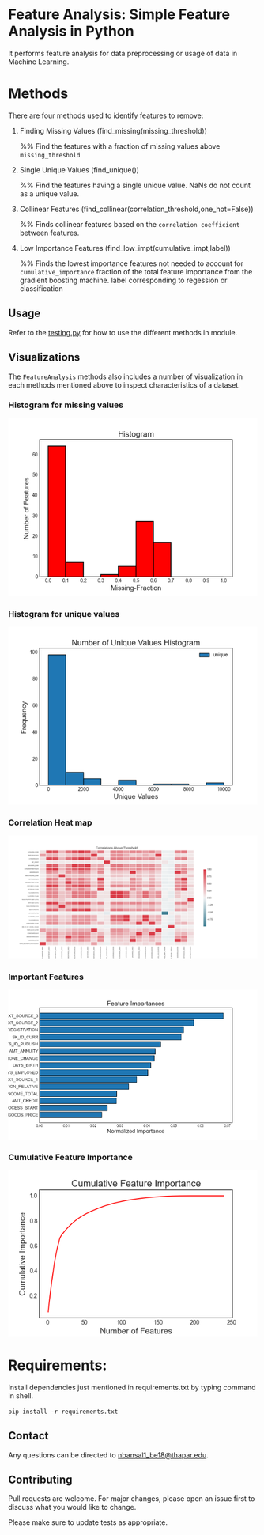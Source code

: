 # Feature Analysis: Simple Feature Analysis in Python

It performs feature analysis for data preprocessing or usage of data in Machine Learning.
# Methods

There are four methods used to identify features to remove:

1. Finding Missing Values (find_missing(missing_threshold)) 

   %% Find the features with a fraction of missing values above `missing_threshold`
2. Single Unique Values (find_unique())

    %% Find the features having a single unique value. NaNs do not count as a unique value.
3. Collinear Features (find_collinear(correlation_threshold,one_hot=False))

   %% Finds collinear features based on the `correlation coefficient` between features.
4. Low Importance Features (find_low_impt(cumulative_impt,label))

   %% Finds the lowest importance features not needed to account for `cumulative_importance` fraction
        of the total feature importance from the gradient boosting machine.
        label corresponding to regession or classification

## Usage

Refer to the [testing.py](https://github.com/coolestbnslz/Feature_Analysis/blob/main/testing.py) for how to use the different methods in module.

## Visualizations

The `FeatureAnalysis` methods also includes a number of visualization in each methods mentioned above to inspect 
characteristics of a dataset. 

### Histogram for missing values
![](https://github.com/coolestbnslz/Feature_Analysis/blob/main/images/Figure_1.png)

### Histogram for unique values
![](https://github.com/coolestbnslz/Feature_Analysis/blob/main/images/Figure_2.png)

### Correlation Heat map
![](https://github.com/coolestbnslz/Feature_Analysis/blob/main/images/Figure_3.png)

### Important Features
![](https://github.com/coolestbnslz/Feature_Analysis/blob/main/images/Figure_4.png)

### Cumulative Feature Importance
![](https://github.com/coolestbnslz/Feature_Analysis/blob/main/images/Figure_5.png)

# Requirements:
Install dependencies just mentioned in requirements.txt by typing command in shell.

`pip install -r requirements.txt`

## Contact

Any questions can be directed to nbansal1_be18@thapar.edu.

## Contributing
Pull requests are welcome. For major changes, please open an issue first to discuss what you would like to change.

Please make sure to update tests as appropriate.
